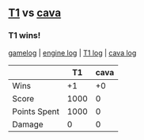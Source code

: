 ## [T1](<../../T1/README.md>) vs [cava](<../../cava/README.md>)
### T1 wins!

[gamelog](<gamelog.json>) | [engine log](<engine>) | [T1 log](<T1>) | [cava log](<cava>)

|              | T1   | cava |
| ------------ | ---- | ---- |
| Wins         |   +1 |   +0 |
| Score        | 1000 |    0 |
| Points Spent | 1000 |    0 |
| Damage       |    0 |    0 |
